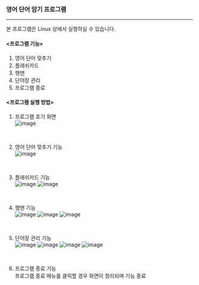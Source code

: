 ### 영어 단어 암기 프로그램
------

본 프로그램은 Linux 상에서 실행하실 수 있습니다. 


#### <프로그램 기능>
  1. 영어 단어 맞추기
  2. 플래쉬카드
  3. 행맨
  4. 단어장 관리
  5. 프로그램 종료


#### <프로그램 실행 방법>
1. 프로그램 초기 화면 <br>
![image](https://user-images.githubusercontent.com/66112716/147571762-e69511a2-caab-42c0-8a35-a6d2f82e9bda.png)
<br>

2. 영어 단어 맞추기 기능 <br>
![image](https://user-images.githubusercontent.com/66112716/147571893-e6aff5fd-265f-4dc8-a6ad-49dcec17729c.png)
<br>

3. 플래쉬카드 기능 <br>
![image](https://user-images.githubusercontent.com/66112716/147571925-f6383bb5-d810-461c-97de-82d2223ee855.png)
![image](https://user-images.githubusercontent.com/66112716/147571984-6447cf40-3ff2-449d-b9f8-b4886740a659.png)
<br>

4. 행맨 기능 <br>
![image](https://user-images.githubusercontent.com/66112716/147572109-34dfdbd0-a838-4a50-ae9b-7611610a42a1.png)
![image](https://user-images.githubusercontent.com/66112716/147572129-519af8f4-c3e8-4958-bd14-f35b0dcc470c.png)
![image](https://user-images.githubusercontent.com/66112716/147572145-b35889ae-8dee-4a4b-8b18-6bf5028d4d4f.png)
<br>

5. 단어장 관리 기능 <br>
![image](https://user-images.githubusercontent.com/66112716/147572171-9ccb65a5-28e1-42c8-8a17-c8199487f987.png)
![image](https://user-images.githubusercontent.com/66112716/147572185-13d40986-f228-418c-bb2a-36333c219414.png)
![image](https://user-images.githubusercontent.com/66112716/147572201-e804ad29-80ef-43c1-a9a8-b809d416ee74.png)
![image](https://user-images.githubusercontent.com/66112716/147572227-b8b59d70-36ae-4b69-bec8-fe0572dd18cb.png)
<br>

6. 프로그램 종료 기능 <br>
  프로그램 종료 메뉴를 클릭할 경우 화면이 정리되며 기능 종료
<br>
